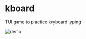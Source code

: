 # kboard
TUI game to practice keyboard typing

![demo](https://user-images.githubusercontent.com/17187770/97116600-a4481f80-16d4-11eb-8b99-31bcfbfb3823.gif)
